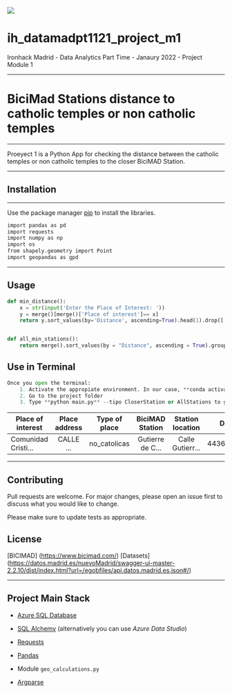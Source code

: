 <p align="left"><img src="https://cdn-images-1.medium.com/max/184/1*2GDcaeYIx_bQAZLxWM4PsQ@2x.png"></p>

# __ih_datamadpt1121_project_m1__

Ironhack Madrid - Data Analytics Part Time - Janaury 2022 - Project Module 1

---

# BiciMad Stations distance to catholic temples or non catholic temples

---

Proeyect 1 is a Python App for checking the distance between the catholic temples or non catholic temples to the closer BiciMAD Station.

---

## Installation

---

Use the package manager [pip](https://pip.pypa.io/en/stable/) to install the libraries.

```bash
import pandas as pd
import requests
import numpy as np
import os
from shapely.geometry import Point
import geopandas as gpd
```

---

## Usage

```python
def min_distance():
    x = str(input('Enter the Place of Interest: '))
    y = merge()[merge()['Place of interest']== x]
    return y.sort_values(by='Distance', ascending=True).head(1).drop(['City', 'lat_start', 'long_start', 'start', 'geometry_coordinates', 'long_finish', 'lat_finish', 'final'], axis = 1)


def all_min_stations():
    return merge().sort_values(by = "Distance", ascending = True).groupby('Place of interest')['Type of place','Place address','BiciMAD station', 'Station location','Distance'].nth(0).drop(["Distance"], axis = "columns")
```

## Use in Terminal

```python
Once you open the terminal:
    1. Activate the appropiate environment. In our case, **conda activate proyecto1**
    2. Go to the project folder
    3. Type **python main.py** --tipo CloserStation or AllStations to get a csv file
```

|  Place of interest      |  Place address | Type of place | BiciMAD Station |  Station location  |  Distance  |
| ----------------------- |:--------------:|:-------------:|:---------------:|:------------------:|-----------:|
|  Comunidad Cristi...    | CALLE ...      | no_catolicas  | Gutierre de C...| Calle Gutierr...   | 4436.41386 |

---

## Contributing
Pull requests are welcome. For major changes, please open an issue first to discuss what you would like to change.

Please make sure to update tests as appropriate.   

## License
[BICIMAD] (https://www.bicimad.com/)
[Datasets] (https://datos.madrid.es/nuevoMadrid/swagger-ui-master-2.2.10/dist/index.html?url=/egobfiles/api.datos.madrid.es.json#/)

---

## **Project Main Stack**

- [Azure SQL Database](https://portal.azure.com/)

- [SQL Alchemy](https://docs.sqlalchemy.org/en/13/intro.html) (alternatively you can use _Azure Data Studio_)

- [Requests](https://requests.readthedocs.io/)

- [Pandas](https://pandas.pydata.org/pandas-docs/stable/reference/index.html)

- Module `geo_calculations.py`

- [Argparse](https://docs.python.org/3.7/library/argparse.html)












 


 

